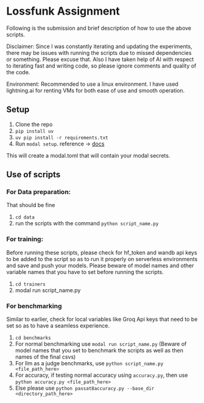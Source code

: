 # Lossfunk Assignment


Following is the submission and brief description of how to use the above scripts. 

Disclaimer: Since I was constantly iterating and updating the experiments, there may be issues with running the scripts due to missed dependencies or something. Please excuse that. Also I have taken help of AI with respect to iterating fast and writing code, so please ignore comments and quality of the code.  

Environment: Recommended to use a linux environment. I have used lightning.ai for renting VMs for both ease of use and smooth operation. 

## Setup
1. Clone the repo 
2. `pip install uv`
3. `uv pip install -r requirements.txt`
4. Run `modal setup`. reference -> [docs](https://modal.com/docs/guide)

This will create a modal.toml that will contain your modal secrets.

## Use of scripts


### For Data preparation: 
That should be fine
1. `cd data`
2. run the scripts with the command `python script_name.py`
   

### For training: 


Before running these scripts, please check for hf_token and wandb api keys to be added to the script so as to run it properly on serverless environments and save and push your models. 
Please beware of model names and other variable names that you have to set before running the scripts. 
1. `cd trainers`
2. modal run script_name.py


### For benchmarking

Similar to earlier, check for local variables like Groq Api keys that need to be set so as to have a seamless experience. 
1. `cd benchmarks`
2. For normal benchmarking use `modal run script_name.py` (Beware of model names that you set to benchmark the scripts as well as then names of the final csvs)
3. For llm as a judge benchmarks, use `python script_name.py <file_path_here>`
4. For accuracy, if testing normal accuracy using `accuracy.py`, then use `python accuracy.py <file_path_here>`
5. Else please use `python passat8accuracy.py --base_dir <directory_path_here>` 


